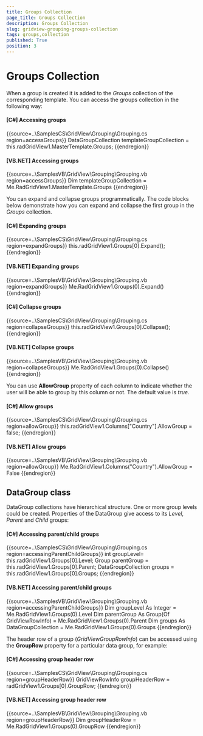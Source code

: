 ```yaml
---
title: Groups Collection
page_title: Groups Collection
description: Groups Collection
slug: gridview-grouping-groups-collection
tags: groups,collection
published: True
position: 3
---
```


# Groups Collection



When a group is created it is added to the *Groups* collection of the corresponding template. You can access the groups collection in the following way:

#### __[C#] Accessing groups__

{{source=..\SamplesCS\GridView\Grouping\Grouping.cs region=accessGroups}}
	            DataGroupCollection templateGroupCollection = this.radGridView1.MasterTemplate.Groups;
	{{endregion}}



#### __[VB.NET] Accessing groups__

{{source=..\SamplesVB\GridView\Grouping\Grouping.vb region=accessGroups}}
	        Dim templateGroupCollection = Me.RadGridView1.MasterTemplate.Groups
	{{endregion}}



You can expand and collapse groups programmatically. The code blocks below demonstrate how you can expand and collapse the first group in the *Groups* collection.

#### __[C#] Expanding groups__

{{source=..\SamplesCS\GridView\Grouping\Grouping.cs region=expandGroups}}
	            this.radGridView1.Groups[0].Expand();
	{{endregion}}



#### __[VB.NET] Expanding groups__

{{source=..\SamplesVB\GridView\Grouping\Grouping.vb region=expandGroups}}
	        Me.RadGridView1.Groups(0).Expand()
	{{endregion}}



#### __[C#] Collapse groups__

{{source=..\SamplesCS\GridView\Grouping\Grouping.cs region=collapseGroups}}
	            this.radGridView1.Groups[0].Collapse();
	{{endregion}}



#### __[VB.NET] Collapse groups__

{{source=..\SamplesVB\GridView\Grouping\Grouping.vb region=collapseGroups}}
	        Me.RadGridView1.Groups(0).Collapse()
	{{endregion}}



You can use __AllowGroup__ property of each column to indicate whether the user will be able to group by this column or not. The default value is *true*.

#### __[C#] Allow groups__

{{source=..\SamplesCS\GridView\Grouping\Grouping.cs region=allowGroup}}
	            this.radGridView1.Columns["Country"].AllowGroup = false;
	{{endregion}}



#### __[VB.NET] Allow groups__

{{source=..\SamplesVB\GridView\Grouping\Grouping.vb region=allowGroup}}
	        Me.RadGridView1.Columns("Country").AllowGroup = False
	{{endregion}}



## DataGroup class

DataGroup collections have hierarchical structure. One or more group levels could be created. Properties of the DataGroup give access to its *Level*, *Parent* and *Child* groups:

#### __[C#] Accessing parent/child groups__

{{source=..\SamplesCS\GridView\Grouping\Grouping.cs region=accessingParentChildGroups}}
	            int groupLevel= this.radGridView1.Groups[0].Level;
	            Group<GridViewRowInfo> parentGroup = this.radGridView1.Groups[0].Parent;
	            DataGroupCollection groups = this.radGridView1.Groups[0].Groups;
	{{endregion}}



#### __[VB.NET] Accessing parent/child groups__

{{source=..\SamplesVB\GridView\Grouping\Grouping.vb region=accessingParentChildGroups}}
	        Dim groupLevel As Integer = Me.RadGridView1.Groups(0).Level
	        Dim parentGroup As Group(Of GridViewRowInfo) = Me.RadGridView1.Groups(0).Parent
	        Dim groups As DataGroupCollection = Me.RadGridView1.Groups(0).Groups
	{{endregion}}



The header row of a group (*GridViewGroupRowInfo*) can be accessed using the __GroupRow__ property
      	for a particular data group, for example:

#### __[C#] Accessing group header row__

{{source=..\SamplesCS\GridView\Grouping\Grouping.cs region=groupHeaderRow}}
	            GridViewRowInfo groupHeaderRow = radGridView1.Groups[0].GroupRow;
	{{endregion}}



#### __[VB.NET] Accessing group header row__

{{source=..\SamplesVB\GridView\Grouping\Grouping.vb region=groupHeaderRow}}
	        Dim groupHeaderRow = Me.RadGridView1.Groups(0).GroupRow
	{{endregion}}


